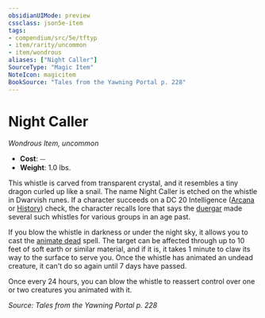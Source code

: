 ```yaml
---
obsidianUIMode: preview
cssclass: json5e-item
tags:
- compendium/src/5e/tftyp
- item/rarity/uncommon
- item/wondrous
aliases: ["Night Caller"]
SourceType: "Magic Item"
NoteIcon: magicitem
BookSource: "Tales from the Yawning Portal p. 228"
---
```

# Night Caller
*Wondrous Item, uncommon*  

- **Cost**: ⏤
- **Weight**: 1.0 lbs.

This whistle is carved from transparent crystal, and it resembles a tiny dragon curled up like a snail. The name Night Caller is etched on the whistle in Dwarvish runes. If a character succeeds on a DC 20 Intelligence ([Arcana](/2-Mechanics/CLI/rules/skills.md#Arcana) or [History](/2-Mechanics/CLI/rules/skills.md#History)) check, the character recalls lore that says the [duergar](/2-Mechanics/CLI/bestiary/humanoid/duergar.md) made several such whistles for various groups in an age past.

If you blow the whistle in darkness or under the night sky, it allows you to cast the [animate dead](/2-Mechanics/CLI/spells/animate-dead.md) spell. The target can be affected through up to 10 feet of soft earth or similar material, and if it is, it takes 1 minute to claw its way to the surface to serve you. Once the whistle has animated an undead creature, it can't do so again until 7 days have passed.

Once every 24 hours, you can blow the whistle to reassert control over one or two creatures you animated with it.

*Source: Tales from the Yawning Portal p. 228*
